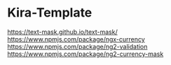 # Kira-Template

https://text-mask.github.io/text-mask/
https://www.npmjs.com/package/ngx-currency
https://www.npmjs.com/package/ng2-validation
https://www.npmjs.com/package/ng2-currency-mask